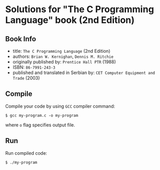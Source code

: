 # Solutions for "The C Programming Language" book (2nd Edition)

## Book Info
- title: `The C Programming Language` (2nd Edition)
- authors: `Brian W. Kernighan`, `Dennis M. Ritchie`
- originally published by: `Prentice Hall PTR` (1988)
- ISBN: `86-7991-243-3`
- published and translated in Serbian by: `CET Computer Equipment and Trade` (2003)

## Compile 

Compile your code by using `GCC` compiler command:
```
$ gcc my-program.c -o my-program
```
where `o` flag specifies output file.

## Run

Run compiled code:
```
$ ./my-program
```
